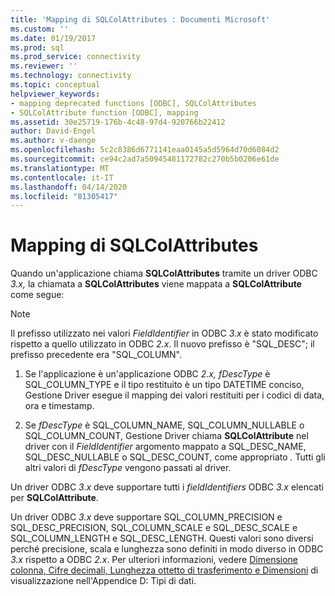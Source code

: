 ```yaml
---
title: 'Mapping di SQLColAttributes : Documenti Microsoft'
ms.custom: ''
ms.date: 01/19/2017
ms.prod: sql
ms.prod_service: connectivity
ms.reviewer: ''
ms.technology: connectivity
ms.topic: conceptual
helpviewer_keywords:
- mapping deprecated functions [ODBC], SQLColAttributes
- SQLColAttribute function [ODBC], mapping
ms.assetid: 30e25719-176b-4c48-97d4-920766b22412
author: David-Engel
ms.author: v-daenge
ms.openlocfilehash: 5c2c8386d6771141eaa0145a5d5964d70d6084d2
ms.sourcegitcommit: ce94c2ad7a50945481172782c270b5b0206e61de
ms.translationtype: MT
ms.contentlocale: it-IT
ms.lasthandoff: 04/14/2020
ms.locfileid: "81305417"
---
```

# <a name="sqlcolattributes-mapping"></a>Mapping di SQLColAttributes
Quando un'applicazione chiama **SQLColAttributes** tramite un driver ODBC *3.x,* la chiamata a **SQLColAttributes** viene mappata a **SQLColAttribute** come segue:  
  
> [!NOTE]
>  Il prefisso utilizzato nei valori *FieldIdentifier* in ODBC *3.x* è stato modificato rispetto a quello utilizzato in ODBC *2.x*. Il nuovo prefisso è "SQL_DESC"; il prefisso precedente era "SQL_COLUMN".  
  
1.  Se l'applicazione è un'applicazione ODBC *2.x,* *fDescType* è SQL_COLUMN_TYPE e il tipo restituito è un tipo DATETIME conciso, Gestione Driver esegue il mapping dei valori restituiti per i codici di data, ora e timestamp.  
  
2.  Se *fDescType* è SQL_COLUMN_NAME, SQL_COLUMN_NULLABLE o SQL_COLUMN_COUNT, Gestione Driver chiama **SQLColAttribute** nel driver con il *FieldIdentifier* argomento mappato a SQL_DESC_NAME, SQL_DESC_NULLABLE o SQL_DESC_COUNT, come appropriato *.* Tutti gli altri valori di *fDescType* vengono passati al driver.  
  
 Un driver ODBC *3.x* deve supportare tutti i *fieldIdentifiers* ODBC *3.x* elencati per **SQLColAttribute**.  
  
 Un driver ODBC *3.x* deve supportare SQL_COLUMN_PRECISION e SQL_DESC_PRECISION, SQL_COLUMN_SCALE e SQL_DESC_SCALE e SQL_COLUMN_LENGTH e SQL_DESC_LENGTH. Questi valori sono diversi perché precisione, scala e lunghezza sono definiti in modo diverso in ODBC *3.x* rispetto a ODBC *2.x*. Per ulteriori informazioni, vedere [Dimensione colonna, Cifre decimali, Lunghezza ottetto di trasferimento e Dimensioni](../../../odbc/reference/appendixes/column-size-decimal-digits-transfer-octet-length-and-display-size.md) di visualizzazione nell'Appendice D: Tipi di dati.
